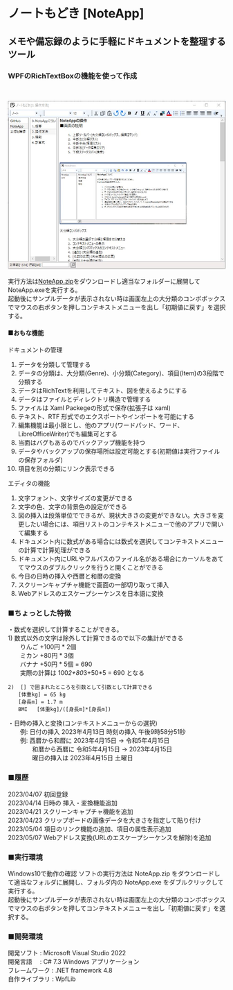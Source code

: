 # ノートもどき [NoteApp]
## メモや備忘録のように手軽にドキュメントを整理するツール
### WPFのRichTextBoxの機能を使って作成

<br>

![MainWindow画像](Image/NoteApp_MainWindow.png)


実行方法は[NoteApp.zip](NoteApp.zip)をダウンロードし適当なフォルダーに展開してNoteApp.exeを実行する。  
起動後にサンプルデータが表示されない時は画面左上の大分類のコンボボックスでマウスの右ボタンを押しコンテキストメニューを出し「初期値に戻す」を選択する。
  
#### ■おもな機能

ドキュメントの管理
1.	データを分類して管理する
2.	データの分類は、大分類(Genre)、小分類(Category)、項目(Item)の3段階で分類する
3.	データはRichTextを利用してテキスト、図を使えるようにする
4.	データはファイルとディレクトリ構造で管理する
5.	ファイルは Xaml Packegeの形式で保存(拡張子は xaml)
6.	テキスト、RTF 形式でのエクスポートやインポートを可能にする
7.	編集機能は最小限とし、他のアプリ(ワードパッド、ワード、LibreOfficeWriter)でも編集可とする
8.	当面はバグもあるのでバックアップ機能を持つ
9.	データやバックアップの保存場所は設定可能とする(初期値は実行ファイルの保存フォルダ)
10.  項目を別の分類にリンク表示できる


エディタの機能
1.	文字フォント、文字サイズの変更ができる
2.	文字の色、文字の背景色の設定ができる
3.	図の挿入は段落単位でできるが、現状大きさの変更ができない。大きさを変更したい場合には、項目リストのコンテキストメニューで他のアプリで開いて編集する
4.	ドキュメント内に数式がある場合には数式を選択してコンテキストメニューの計算で計算処理ができる
5.	ドキュメント内にURLやフルパスのファイル名がある場合にカーソルをあててマウスのダブルクリックを行うと開くことができる
6.	今日の日時の挿入や西暦と和暦の変換
7.	スクリーンキャプチャ機能で画面の一部切り取って挿入
8.	Webアドレスのエスケープシーケンスを日本語に変換

 
### ■ちょっとした特徴  

・数式を選択して計算することができる。  
    1)  数式以外の文字は除外して計算できるので以下の集計ができる  
    　　りんご    +100円 * 2個  
    　　ミカン     +80円 * 3個  
    　　バナナ     +50円 * 5個 = 690  
    　　実際の計算は  100*2+80*3+50*5 = 690  となる  
    
    2)  [] で囲まれたところを引数として引数として計算できる  
    　　[体重kg] = 65 kg  
    　　[身長m] = 1.7 m  
    　　BMI   [体重kg]/([身長m]*[身長m])  

・日時の挿入と変換(コンテキストメニューからの選択)  
　　例: 日付の挿入 2023年4月13日  時刻の挿入 午後9時58分51秒   
　　例: 西暦から和暦に 2023年4月15日 → 令和5年4月15日  
　　　　和暦から西暦に 令和5年4月15日 → 2023年4月15日  
　　　　曜日の挿入は  2023年4月15日 土曜日  

### ■履歴  
2023/04/07 初回登録  
2023/04/14 日時の 挿入・変換機能追加  
2023/04/21 スクリーンキャプチャ機能を追加  
2023/04/23 クリップボードの画像データを大きさを指定して貼り付け  
2023/05/04 項目のリンク機能の追加、項目の属性表示追加  
2023/05/07 Webアドレス変換(URLのエスケープシーケンスを解除)を追加  

### ■実行環境
Windows10で動作の確認
ソフトの実行方法は NoteApp.zip をダウンロードして適当なフォルダに展開し、フォルダ内の NoteApp.exe をダブルクリックして実行する。  
起動後にサンプルデータが表示されない時は画面左上の大分類のコンボボックスでマウスの右ボタンを押してコンテキストメニューを出し「初期値に戻す」を選択する。

### ■開発環境  
開発ソフト : Microsoft Visual Studio 2022  
開発言語　 : C# 7.3 Windows アプリケーション  
フレームワーク : .NET framework 4.8  
自作ライブラリ  : WpfLib